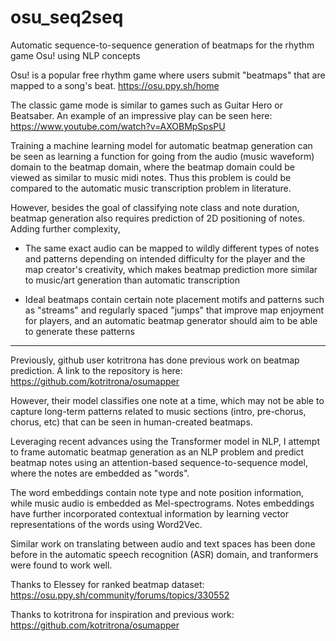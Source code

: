 # osu_seq2seq
Automatic sequence-to-sequence generation of beatmaps for the rhythm
game Osu! using NLP concepts

Osu! is a popular free rhythm game where users submit "beatmaps"
that are mapped to a song's beat.
https://osu.ppy.sh/home

The classic game mode is similar to games such as Guitar Hero
or Beatsaber. An example of an impressive play can be seen here:
https://www.youtube.com/watch?v=AXOBMpSpsPU

Training a machine learning model for automatic beatmap generation
can be seen as learning a function for going from the audio
(music waveform) domain to the beatmap domain, where the
beatmap domain could be viewed as similar to music midi notes.
Thus this problem is could be compared to the automatic music
transcription problem in literature.

However, besides the goal of classifying note class and note
duration, beatmap generation also requires prediction of 2D
positioning of notes. Adding further complexity,

- The same exact audio can be mapped to wildly different types
  of notes and patterns depending on intended difficulty for the
  player and the map creator's creativity, which makes beatmap
  prediction more similar to music/art generation than automatic
  transcription

- Ideal beatmaps contain certain note placement motifs and patterns
  such as "streams" and regularly spaced "jumps" that improve map
  enjoyment for players, and an automatic beatmap generator should
  aim to be able to generate these patterns

_________________

Previously, github user kotritrona has done previous work on beatmap
prediction. A link to the repository is here:
https://github.com/kotritrona/osumapper

However, their model classifies one note at a time, which may not be
able to capture long-term patterns related to music sections
(intro, pre-chorus, chorus, etc) that can be seen in human-created
beatmaps.

Leveraging recent advances using the Transformer model in NLP,
I attempt to frame automatic beatmap generation as an NLP problem
and predict beatmap notes using an attention-based sequence-to-sequence
model, where the notes are embedded as "words".

The word embeddings contain note type and note
position information, while music audio is embedded as Mel-spectrograms.
Notes embeddings have further incorporated contextual information by
learning vector representations of the words using Word2Vec.

Similar work on translating between audio and text spaces has been
done before in the automatic speech recognition (ASR) domain, and 
tranformers were found to work well.




Thanks to Elessey for ranked beatmap dataset:
https://osu.ppy.sh/community/forums/topics/330552

Thanks to kotritrona for inspiration and previous work:
https://github.com/kotritrona/osumapper

